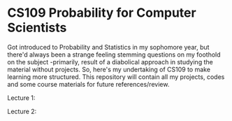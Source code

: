 # CS109 Probability for Computer Scientists

Got introduced to Probability and Statistics in my sophomore year, but there'd always been a strange feeling stemming questions
on my foothold on the subject -primarily, result of a diabolical approach in studying the material without projects. So, here's my undertaking
of CS109 to make learning more structured. This repository will contain all my projects, codes and some course materials for future references/review. 

Lecture 1: 

Lecture 2:




